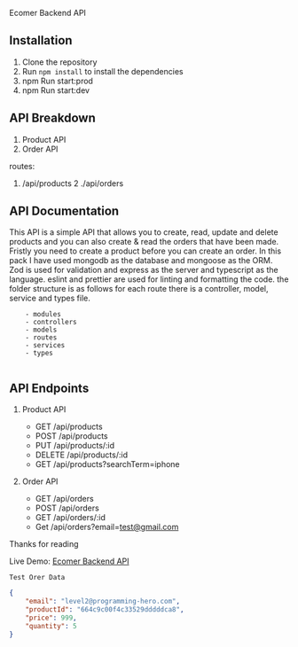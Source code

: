  Ecomer Backend API 

## Installation
1. Clone the repository
2. Run `npm install` to install the dependencies
3. npm Run  start:prod 
4. npm Run  start:dev 


## API  Breakdown
 1. Product API
2. Order API

routes:
1. /api/products
2 ./api/orders

## API Documentation
 This API is a simple API that allows you to create, read, update and delete products and you can also create & read the orders that have been made. Fristly you need to create a product before you can create an order. In this pack I have used mongodb as the database and mongoose as the ORM. Zod is used for validation and express as the server  and typescript as the language. eslint and prettier are used for linting and formatting the code. 
 the folder structure is as follows for each route there is a controller, model, service and types file.

```src
    - modules
    - controllers
    - models
    - routes
    - services
    - types
   
```

## API Endpoints
1. Product API
    - GET /api/products
    - POST /api/products
    - PUT /api/products/:id
    - DELETE /api/products/:id
    - GET /api/products?searchTerm=iphone

2. Order API
    - GET /api/orders
    - POST /api/orders
    - GET /api/orders/:id
    - Get /api/orders?email=test@gmail.com


Thanks for reading 

Live Demo: [Ecomer Backend API](ecombackend-ecru.vercel.app)





``` 
Test Orer Data 
``` 
```json
{
    "email": "level2@programming-hero.com",
    "productId": "664c9c00f4c33529dddddca8",
    "price": 999,
    "quantity": 5
}
```
```





